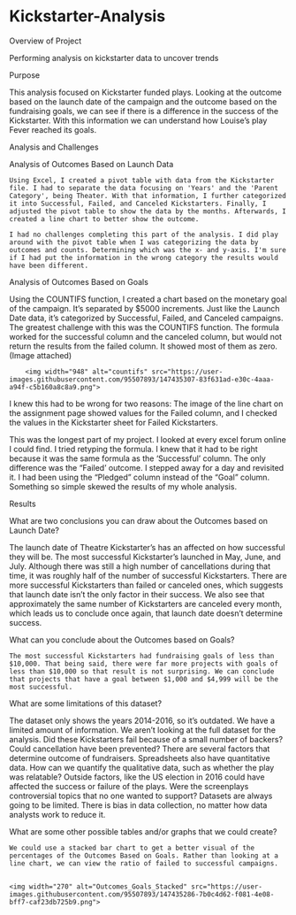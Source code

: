 # Kickstarter-Analysis
Overview of Project

Performing analysis on kickstarter data to uncover trends

Purpose

  This analysis focused on Kickstarter funded plays. Looking at the outcome based on the launch date of the campaign and the outcome based on the fundraising goals, we can see if there is a difference in the success of the Kickstarter. With this information we can understand how Louise’s play Fever reached its goals. 
	
 Analysis and Challenges
 
  Analysis of Outcomes Based on Launch Data
	
	Using Excel, I created a pivot table with data from the Kickstarter file. I had to separate the data focusing on 'Years' and the 'Parent Category', being Theater. With that information, I further categorized it into Successful, Failed, and Canceled Kickstarters. Finally, I adjusted the pivot table to show the data by the months. Afterwards, I created a line chart to better show the outcome. 
	
	I had no challenges completing this part of the analysis. I did play around with the pivot table when I was categorizing the data by outcomes and counts. Determining which was the x- and y-axis. I'm sure if I had put the information in the wrong category the results would have been different. 
	
  Analysis of Outcomes Based on Goals
	
	
Using the COUNTIFS function, I created a chart based on the monetary goal of the campaign. It’s separated by $5000 increments. Just like the Launch Date data, it’s categorized    by Successful, Failed, and Canceled campaigns. The greatest challenge with this was the COUNTIFS function. The formula worked for the successful column and the canceled column, but would not return the results from the failed column. It showed most of them as zero. (Image attached)


		<img width="948" alt="countifs" src="https://user-images.githubusercontent.com/95507893/147435307-83f631ad-e30c-4aaa-a94f-c5b160a8c8a9.png">
	
		
I knew this had to be wrong for two reasons: The image of the line chart on the assignment page showed values for the Failed column, and I checked the values in the Kickstarter sheet for Failed Kickstarters.
		
  This was the longest part of my project. I looked at every excel forum online I could find. I tried retyping the formula. I knew that it had to be right because it was the same formula as the ‘Successful’ column. The only difference was the “Failed’ outcome. I stepped away for a day and revisited it. I had been using the “Pledged” column instead of the “Goal” column. Something so simple skewed the results of my whole analysis. 
	

	
Results


  What are two conclusions you can draw about the Outcomes based on Launch Date?
	
 The launch date of Theatre Kickstarter’s has an affected on how successful they will be. The most successful Kickstarter’s launched in May, June, and July. Although there was still a high number of cancellations during that time, it was roughly half of the number of successful Kickstarters. There are more successful Kickstarters than failed or canceled ones, which suggests that launch date isn’t the only factor in their success. We also see that approximately the same number of Kickstarters are canceled every        month, which leads us to conclude once again, that launch date doesn’t determine success. 
    
  What can you conclude about the Outcomes based on Goals?
	
	The most successful Kickstarters had fundraising goals of less than $10,000. That being said, there were far more projects with goals of less than $10,000 so that result is not surprising. We can conclude that projects that have a goal between $1,000 and $4,999 will be the most successful. 
    
  What are some limitations of this dataset?
	
The dataset only shows the years 2014-2016, so it’s outdated. We have a limited amount of information. We aren’t looking at the full dataset for the analysis. Did these    Kickstarters fail because of a small number of backers? Could cancellation have been prevented? There are several factors that determine outcome of fundraisers. Spreadsheets also  have quantitative data. How can we quantify the qualitative data, such as whether the play was relatable? Outside factors, like the US election in 2016 could have affected the success or failure of the plays. Were the screenplays controversial topics that no one wanted to support? Datasets are always going to be limited. There is bias in data collection, no matter how data analysts work to reduce it. 
      
  What are some other possible tables and/or graphs that we could create?
	
	We could use a stacked bar chart to get a better visual of the percentages of the Outcomes Based on Goals. Rather than looking at a line chart, we can view the ratio of failed to successful campaigns. 
	
	
	<img width="270" alt="Outcomes_Goals_Stacked" src="https://user-images.githubusercontent.com/95507893/147435286-7b0c4d62-f081-4e08-bff7-caf23db725b9.png">
	
	
